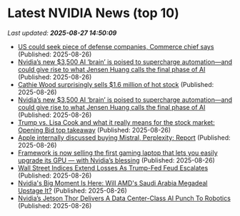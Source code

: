 # Latest NVIDIA News (top 10)
_Last updated: **2025-08-27 14:50:09**_

- [US could seek piece of defense companies, Commerce chief says](https://economictimes.indiatimes.com/news/defence/us-could-seek-piece-of-defense-companies-commerce-chief-says/articleshow/123528410.cms) (Published: 2025-08-26)
- [Nvidia’s new $3,500 AI ‘brain’ is poised to supercharge automation—and could give rise to what Jensen Huang calls the final phase of AI](https://biztoc.com/x/16b80d1e77216bdc) (Published: 2025-08-26)
- [Cathie Wood surprisingly sells $1.6 million of hot stock](https://www.thestreet.com/investing/cathie-wood-surprisingly-sells-1-6-million-of-hot-stock) (Published: 2025-08-26)
- [Nvidia’s new $3,500 AI ‘brain’ is poised to supercharge automation—and could give rise to what Jensen Huang calls the final phase of AI](https://fortune.com/2025/08/26/nvidia-jensen-huang-final-phase-ai-jetson-thor-agx-dev-kit-robots/) (Published: 2025-08-26)
- [Trump vs. Lisa Cook and what it really means for the stock market: Opening Bid top takeaway](https://finance.yahoo.com/news/trump-vs-lisa-cook-and-what-it-really-means-for-the-stock-market-opening-bid-top-takeaway-143052794.html) (Published: 2025-08-26)
- [Apple internally discussed buying Mistral, Perplexity: Report](https://economictimes.indiatimes.com/tech/technology/apple-internally-discussed-buying-mistral-perplexity-report/articleshow/123528244.cms) (Published: 2025-08-26)
- [Framework is now selling the first gaming laptop that lets you easily upgrade its GPU — with Nvidia’s blessing](https://www.theverge.com/laptops/765528/framework-is-now-selling-the-first-gaming-laptop-that-lets-you-easily-upgrade-its-gpu-with-nvidias-blessing) (Published: 2025-08-26)
- [Wall Street Indices Extend Losses As Trump-Fed Feud Escalates](https://www.ndtvprofit.com/markets/us-stock-markets-today-wall-street-indices-extend-losses-as-trump-fed-feud-escalates) (Published: 2025-08-26)
- [Nvidia's Big Moment Is Here: Will AMD's Saudi Arabia Megadeal Upstage It?](https://biztoc.com/x/efaeede73a6c1647) (Published: 2025-08-26)
- [Nvidia’s Jetson Thor Delivers A Data Center-Class AI Punch To Robotics](https://www.forbes.com/sites/janakirammsv/2025/08/26/nvidias-jetson-thor-delivers-a-data-center-class-ai-punch-to-robotics/) (Published: 2025-08-26)
